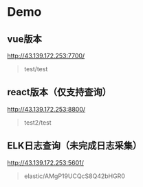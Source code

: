 # Demo

## vue版本
http://43.139.172.253:7700/
> test/test

## react版本（仅支持查询）
http://43.139.172.253:8800/
> test2/test

## ELK日志查询（未完成日志采集）
http://43.139.172.253:5601/
> elastic/AMgP19UCQcS8Q42bHGR0
